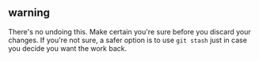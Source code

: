 ##  warning

There's no undoing this. Make certain you're sure before you discard your changes. If you're not sure, a safer option is to use `git stash` just in case you decide you want the work back.